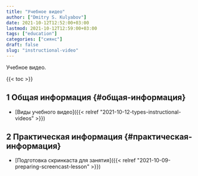 ```yaml
---
title: "Учебное видео"
author: ["Dmitry S. Kulyabov"]
date: 2021-10-12T12:52:00+03:00
lastmod: 2021-10-12T12:59:00+03:00
tags: ["education"]
categories: ["сиянс"]
draft: false
slug: "instructional-video"
---
```


Учебное видео.

<!--more-->

{{< toc >}}


## <span class="section-num">1</span> Общая информация {#общая-информация}

-   [Виды учебного видео]({{< relref "2021-10-12-types-instructional-videos" >}})


## <span class="section-num">2</span> Практическая информация {#практическая-информация}

-   [Подготовка скринкаста для занятия]({{< relref "2021-10-09-preparing-screencast-lesson" >}})

